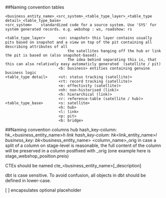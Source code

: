 ##Naming convention tables

    <business_entity_name>_<src_system>_<table_type_layer>_<table_type detail>_<table_type_base>
    <src_system>    standardized code for a source system. Use 'SYS' for system generated records. e.g. webshop : ws, roadshow: rs

    <table_type_layer>      <sn: snapshot> this layer contains usually pits based on snapshot and a view on top of the pit containing all describing attributes of all
                                the satellites hanging off the hub or link the pit is based on (also snapshot-based). 
                                The idea behind separating this is, that this can also relatively easy automaticly generated  (satellite / pit)
                            <b: business> entities containing genuine business logic
    <table_type detail>     <st: status tracking (satellite)> 
                            <rt: record tracking (satellite)> 
                            <e: effectivity (satellite)> 
                            <nh: non-historised (link)>
                            <h: hierarchical (link)>
                            <r: reference-table (satellite / hub)>
    <table_type_base>       <s: satellite>
                            <h: hub>
                            <l: link>
                            <p: pit>
                            <b: bridge>

##Naming convention columns
hub hash_key-column: hk_<business_entity_name>_h 
link hash_key-colum: hk_<link_entity_name>_l
business_key: bk_<business_entity_name>
<column_name>_orig in case a split of a column on stage-level is reasonable, the full content of the column will be preserved in a column postfixed with _orig (one example here is stage_webshop_position.preis)

CTEs should be named cte_<business_entity_name>[_description]

dbt is case sensitive. To avoid confusion, all objects in dbt should be defined in lower-case.



[   ]	encapsulates optional placeholder 	




